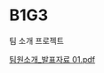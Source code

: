 # B1G3
팀 소개 프로젝트

[팀원소개_발표자료 01.pdf](https://github.com/igsh97/B1G3/files/12290500/_.01.pdf)
